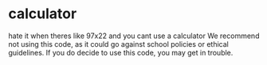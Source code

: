 # calculator
hate it when theres like 97x22 and you cant use a calculator
We recommend not using this code, as it could go against school policies or ethical guidelines. If you do decide to use this code, you may get in trouble.
